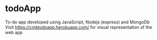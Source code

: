 # todoApp
To-do app developed using JavaScript, Nodejs (express) and MongoDb
Visit https://cmktodoapp.herokuapp.com/ for visual representation of the web app

